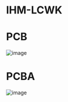 # IHM-LCWK

# PCB
![image](https://github.com/Rick-Andrade/IHM-LCWK/assets/64144293/203e3c1f-1934-424b-9084-411821d57fd1)

# PCBA
![image](https://github.com/Rick-Andrade/IHM-LCWK/assets/64144293/d03740db-395e-455c-830e-81fb30787827)



